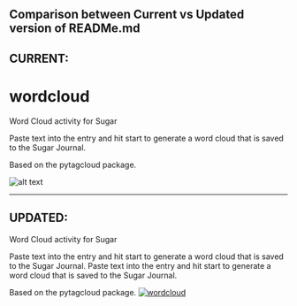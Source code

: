 ## Comparison between Current vs Updated version of READMe.md
## CURRENT:
wordcloud
=========

Word Cloud activity for Sugar

Paste text into the entry and hit start to generate a word cloud that
is saved to the Sugar Journal.

Based on the pytagcloud package.

![alt text](http://github.com/walterbender/wordcloud/blob/master/WordCloud.png?raw=true "Word Cloud Example")




<hr>

## UPDATED:

Word Cloud activity for Sugar

Paste text into the entry and hit start to generate a word cloud that
is saved to the Sugar Journal.
Paste text into the entry and hit start to generate a word cloud that is saved to the Sugar Journal.

Based on the pytagcloud package.
<a href=""><img src="https://github.com/sugarlabs/wordcloud/blob/master/WordCloud.png" alt="wordcloud"></a>

